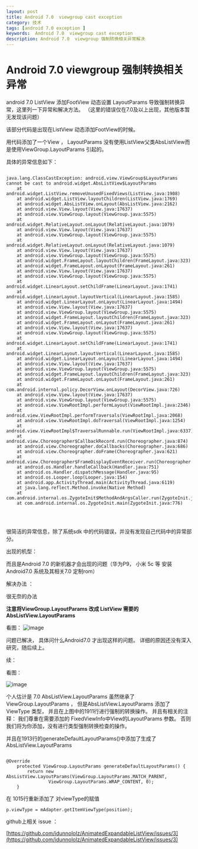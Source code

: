 ```yaml
---
layout: post
title: Android 7.0  viewgroup cast exception
category: 技术
tags: [android 7.0 exception ]
keywords:  Android 7.0  viewgroup cast exception
description: Android 7.0  viewgroup 强制转换相关异常解决
---
```


Android 7.0  viewgroup 强制转换相关异常
====================================

android 7.0 ListView 添加FootView 动态设置 LayoutParams  导致强制转换异常，这里列一下异常和解决方法。
（这里的错误仅在7.0及以上出现，其他版本暂无发现该问题）

该部分代码是出现在ListView  动态添加FootView的时候。 

用代码添加了一个View ， LayoutParams 没有使用ListView父类AbsListView而是使用ViewGroup.LayoutParams 引起的。


具体的异常信息如下：
<br/>

```

java.lang.ClassCastException: android.view.ViewGroup$LayoutParams cannot be cast to android.widget.AbsListView$LayoutParams
	at android.widget.ListView.removeUnusedFixedViews(ListView.java:1908)
	at android.widget.ListView.layoutChildren(ListView.java:1769)
	at android.widget.AbsListView.onLayout(AbsListView.java:2162)
	at android.view.View.layout(View.java:17637)
	at android.view.ViewGroup.layout(ViewGroup.java:5575)
	at android.widget.RelativeLayout.onLayout(RelativeLayout.java:1079)
	at android.view.View.layout(View.java:17637)
	at android.view.ViewGroup.layout(ViewGroup.java:5575)
	at android.widget.RelativeLayout.onLayout(RelativeLayout.java:1079)
	at android.view.View.layout(View.java:17637)
	at android.view.ViewGroup.layout(ViewGroup.java:5575)
	at android.widget.FrameLayout.layoutChildren(FrameLayout.java:323)
	at android.widget.FrameLayout.onLayout(FrameLayout.java:261)
	at android.view.View.layout(View.java:17637)
	at android.view.ViewGroup.layout(ViewGroup.java:5575)
	at android.widget.LinearLayout.setChildFrame(LinearLayout.java:1741)
	at android.widget.LinearLayout.layoutVertical(LinearLayout.java:1585)
	at android.widget.LinearLayout.onLayout(LinearLayout.java:1494)
	at android.view.View.layout(View.java:17637)
	at android.view.ViewGroup.layout(ViewGroup.java:5575)
	at android.widget.FrameLayout.layoutChildren(FrameLayout.java:323)
	at android.widget.FrameLayout.onLayout(FrameLayout.java:261)
	at android.view.View.layout(View.java:17637)
	at android.view.ViewGroup.layout(ViewGroup.java:5575)
	at android.widget.LinearLayout.setChildFrame(LinearLayout.java:1741)
	at android.widget.LinearLayout.layoutVertical(LinearLayout.java:1585)
	at android.widget.LinearLayout.onLayout(LinearLayout.java:1494)
	at android.view.View.layout(View.java:17637)
	at android.view.ViewGroup.layout(ViewGroup.java:5575)
	at android.widget.FrameLayout.layoutChildren(FrameLayout.java:323)
	at android.widget.FrameLayout.onLayout(FrameLayout.java:261)
	at com.android.internal.policy.DecorView.onLayout(DecorView.java:726)
	at android.view.View.layout(View.java:17637)
	at android.view.ViewGroup.layout(ViewGroup.java:5575)
	at android.view.ViewRootImpl.performLayout(ViewRootImpl.java:2346)
	at android.view.ViewRootImpl.performTraversals(ViewRootImpl.java:2068)
	at android.view.ViewRootImpl.doTraversal(ViewRootImpl.java:1254)
	at android.view.ViewRootImpl$TraversalRunnable.run(ViewRootImpl.java:6337)
	at android.view.Choreographer$CallbackRecord.run(Choreographer.java:874)
	at android.view.Choreographer.doCallbacks(Choreographer.java:686)
	at android.view.Choreographer.doFrame(Choreographer.java:621)
	at android.view.Choreographer$FrameDisplayEventReceiver.run(Choreographer.java:860)
	at android.os.Handler.handleCallback(Handler.java:751)
	at android.os.Handler.dispatchMessage(Handler.java:95)
	at android.os.Looper.loop(Looper.java:154)
	at android.app.ActivityThread.main(ActivityThread.java:6119)
	at java.lang.reflect.Method.invoke(Native Method)
	at com.android.internal.os.ZygoteInit$MethodAndArgsCaller.run(ZygoteInit.java:886)
	at com.android.internal.os.ZygoteInit.main(ZygoteInit.java:776)


```
 
<br/>

很简洁的异常信息，除了系统sdk 中的代码错误，并没有发现自己代码中的异常部分。 

出现的机型：

而且是Android 7.0 的新机器才会出现的问题（华为P9， 小米 5c 等 安装Android7.0 系统及其相关7.0 定制rom）

解决办法 ：

很无奈的办法

<b>注意将ViewGroup.LayoutParams 改成 ListView 需要的 AbsListView.LayoutParams  </b>

看图：
![image](https://raw.githubusercontent.com/samuelhehe/samuelhehe.github.io/master/res/android7.0_listview_viewgroup_cast_abslistview_exception.png)

问题已解决， 具体问什么Android7.0 才出现这样的问题。 详细的原因还没有深入研究，随后续上。 

续：

看图：

![image](https://raw.githubusercontent.com/samuelhehe/samuelhehe.github.io/master/res/android7.0_listview_viewgroup_cast_abslistview_layoutparams.png)

个人估计是 7.0 AbsListView.LayoutParams 虽然继承了ViewGroup.LayoutParams ， 但是AbsListView.LayoutParams 添加了ViewType 类型， 并且在上图中的1911行进行强制的转换操作。
并且有相关的注释：
我们尊重在需要添加的 FixedViewInfo中View的LayoutParams 参数。 否则我们将为你添加，没有进行类型强制转换检查的操作。

并且在1913行的generateDefaultLayoutParams()中添加了生成了AbsListView.LayoutParams

```

@Override
    protected ViewGroup.LayoutParams generateDefaultLayoutParams() {
        return new AbsListView.LayoutParams(ViewGroup.LayoutParams.MATCH_PARENT,
                ViewGroup.LayoutParams.WRAP_CONTENT, 0);
    }

```

在 1015行重新添加了 对viewType的赋值

```
p.viewType = mAdapter.getItemViewType(position);

```

github上相关 issue ：

[https://github.com/idunnololz/AnimatedExpandableListView/issues/3](https://github.com/idunnololz/AnimatedExpandableListView/issues/3)





